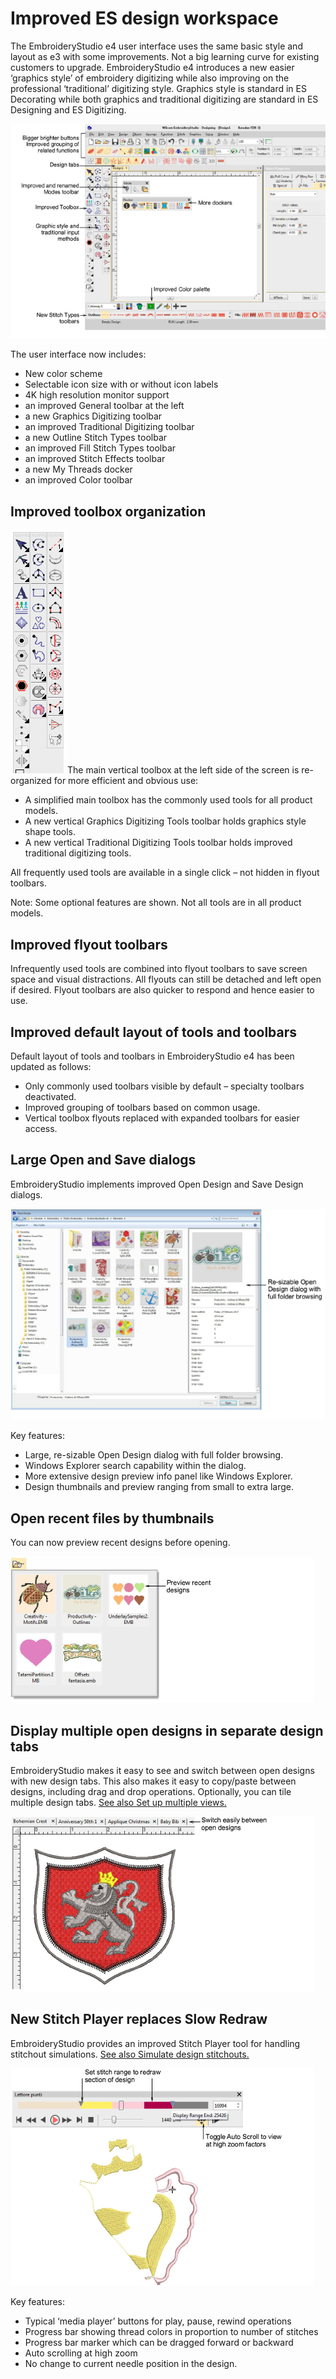 # Improved ES design workspace

The EmbroideryStudio e4 user interface uses the same basic style and layout as e3 with some improvements. Not a big learning curve for existing customers to upgrade. EmbroideryStudio e4 introduces a new easier ‘graphics style’ of embroidery digitizing while also improving on the professional ‘traditional’ digitizing style. Graphics style is standard in ES Decorating while both graphics and traditional digitizing are standard in ES Designing and ES Digitizing.

![EmbStudioDecorationMode.png](assets/EmbStudioDecorationMode.png)

The user interface now includes:

- New color scheme
- Selectable icon size with or without icon labels
- 4K high resolution monitor support
- an improved General toolbar at the left
- a new Graphics Digitizing toolbar
- an improved Traditional Digitizing toolbar
- a new Outline Stitch Types toolbar
- an improved Fill Stitch Types toolbar
- an improved Stitch Effects toolbar
- a new My Threads docker
- an improved Color toolbar

## Improved toolbox organization

![Toolbox.png](assets/Toolbox.png)The main vertical toolbox at the left side of the screen is re-organized for more efficient and obvious use:

- A simplified main toolbox has the commonly used tools for all product models.
- A new vertical Graphics Digitizing Tools toolbar holds graphics style shape tools.
- A new vertical Traditional Digitizing Tools toolbar holds improved traditional digitizing tools.

All frequently used tools are available in a single click – not hidden in flyout toolbars.

Note: Some optional features are shown. Not all tools are in all product models.

## Improved flyout toolbars

Infrequently used tools are combined into flyout toolbars to save screen space and visual distractions. All flyouts can still be detached and left open if desired. Flyout toolbars are also quicker to respond and hence easier to use.

## Improved default layout of tools and toolbars

Default layout of tools and toolbars in EmbroideryStudio e4 has been updated as follows:

- Only commonly used toolbars visible by default – specialty toolbars deactivated.
- Improved grouping of toolbars based on common usage.
- Vertical toolbox flyouts replaced with expanded toolbars for easier access.

## Large Open and Save dialogs

EmbroideryStudio implements improved Open Design and Save Design dialogs.

![OpenMyDesigns.png](assets/OpenMyDesigns.png)

Key features:

- Large, re-sizable Open Design dialog with full folder browsing.
- Windows Explorer search capability within the dialog.
- More extensive design preview info panel like Windows Explorer.
- Design thumbnails and preview ranging from small to extra large.

## Open recent files by thumbnails

You can now preview recent designs before opening.

![OpenRecent.png](assets/OpenRecent.png)

## Display multiple open designs in separate design tabs

EmbroideryStudio makes it easy to see and switch between open designs with new design tabs. This also makes it easy to copy/paste between designs, including drag and drop operations. Optionally, you can tile multiple design tabs. [See also Set up multiple views.](../../Basics/view/Set_up_multiple_views)

![DesignTabs.png](assets/DesignTabs.png)

## New Stitch Player replaces Slow Redraw

EmbroideryStudio provides an improved Stitch Player tool for handling stitchout simulations. [See also Simulate design stitchouts.](../../Basics/view/Simulate_design_stitchouts)

![StitchPlayerStitchRange.png](assets/StitchPlayerStitchRange.png)

Key features:

- Typical ‘media player’ buttons for play, pause, rewind operations
- Progress bar showing thread colors in proportion to number of stitches
- Progress bar marker which can be dragged forward or backward
- Auto scrolling at high zoom
- No change to current needle position in the design.
